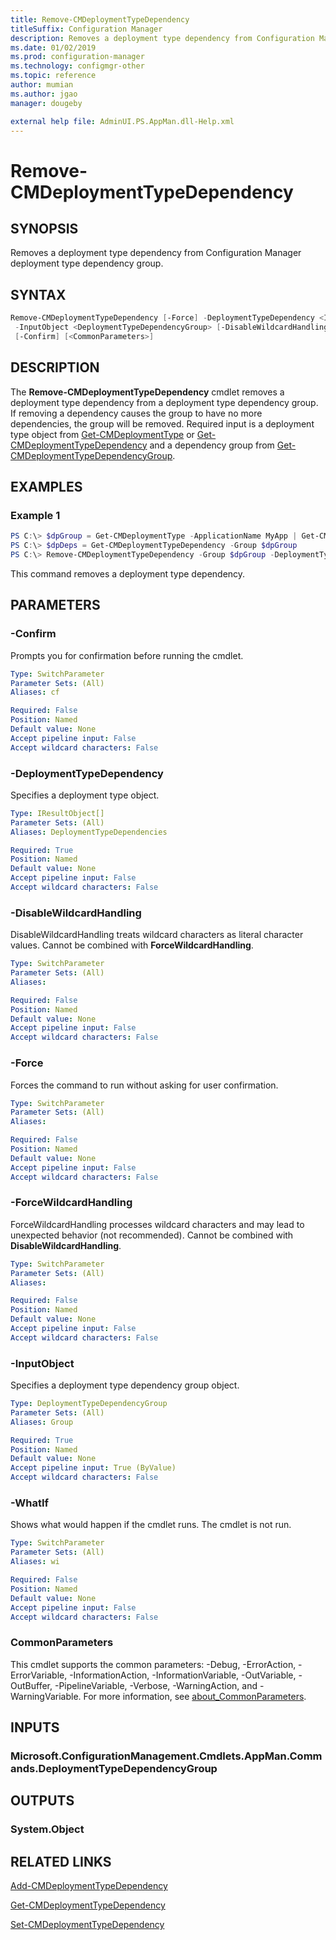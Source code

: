 ```yaml
---
title: Remove-CMDeploymentTypeDependency
titleSuffix: Configuration Manager
description: Removes a deployment type dependency from Configuration Manager.
ms.date: 01/02/2019
ms.prod: configuration-manager
ms.technology: configmgr-other
ms.topic: reference
author: mumian
ms.author: jgao
manager: dougeby

external help file: AdminUI.PS.AppMan.dll-Help.xml
---
```

# Remove-CMDeploymentTypeDependency

## SYNOPSIS

Removes a deployment type dependency from Configuration Manager deployment type dependency group.

## SYNTAX

```powershell
Remove-CMDeploymentTypeDependency [-Force] -DeploymentTypeDependency <IResultObject[]>
 -InputObject <DeploymentTypeDependencyGroup> [-DisableWildcardHandling] [-ForceWildcardHandling] [-WhatIf]
 [-Confirm] [<CommonParameters>]
```

## DESCRIPTION

The **Remove-CMDeploymentTypeDependency** cmdlet removes a deployment type dependency from a deployment type dependency group. If removing a dependency causes the group to have no more dependencies, the group will be removed. Required input is a deployment type object from [Get-CMDeploymentType](./Get-CMDeploymentType.md) or [Get-CMDeploymentTypeDependency](./Get-CMDeploymentTypeDependency.md) and a dependency group from [Get-CMDeploymentTypeDependencyGroup](./Get-CMDeploymentTypeDependencyGroup.md).

## EXAMPLES

### Example 1

```powershell
PS C:\> $dpGroup = Get-CMDeploymentType -ApplicationName MyApp | Get-CMDeploymentTypeDependencyGroup -GroupName MyGroup
PS C:\> $dpDeps = Get-CMDeploymentTypeDependency -Group $dpGroup
PS C:\> Remove-CMDeploymentTypeDependency -Group $dpGroup -DeploymentTypeDependency $dpDeps[1] -Force
```

This command removes a deployment type dependency.

## PARAMETERS

### -Confirm

Prompts you for confirmation before running the cmdlet.

```yaml
Type: SwitchParameter
Parameter Sets: (All)
Aliases: cf

Required: False
Position: Named
Default value: None
Accept pipeline input: False
Accept wildcard characters: False
```

### -DeploymentTypeDependency

Specifies a deployment type object.

```yaml
Type: IResultObject[]
Parameter Sets: (All)
Aliases: DeploymentTypeDependencies

Required: True
Position: Named
Default value: None
Accept pipeline input: False
Accept wildcard characters: False
```

### -DisableWildcardHandling

DisableWildcardHandling treats wildcard characters as literal character values. Cannot be combined with **ForceWildcardHandling**.

```yaml
Type: SwitchParameter
Parameter Sets: (All)
Aliases: 

Required: False
Position: Named
Default value: None
Accept pipeline input: False
Accept wildcard characters: False
```

### -Force

Forces the command to run without asking for user confirmation.

```yaml
Type: SwitchParameter
Parameter Sets: (All)
Aliases: 

Required: False
Position: Named
Default value: None
Accept pipeline input: False
Accept wildcard characters: False
```

### -ForceWildcardHandling

ForceWildcardHandling processes wildcard characters and may lead to unexpected behavior (not recommended). Cannot be combined with **DisableWildcardHandling**.

```yaml
Type: SwitchParameter
Parameter Sets: (All)
Aliases: 

Required: False
Position: Named
Default value: None
Accept pipeline input: False
Accept wildcard characters: False
```

### -InputObject

Specifies a deployment type dependency group object.

```yaml
Type: DeploymentTypeDependencyGroup
Parameter Sets: (All)
Aliases: Group

Required: True
Position: Named
Default value: None
Accept pipeline input: True (ByValue)
Accept wildcard characters: False
```

### -WhatIf

Shows what would happen if the cmdlet runs.
The cmdlet is not run.

```yaml
Type: SwitchParameter
Parameter Sets: (All)
Aliases: wi

Required: False
Position: Named
Default value: None
Accept pipeline input: False
Accept wildcard characters: False
```

### CommonParameters

This cmdlet supports the common parameters: -Debug, -ErrorAction, -ErrorVariable, -InformationAction, -InformationVariable, -OutVariable, -OutBuffer, -PipelineVariable, -Verbose, -WarningAction, and -WarningVariable. For more information, see [about_CommonParameters](http://go.microsoft.com/fwlink/?LinkID=113216).

## INPUTS

### Microsoft.ConfigurationManagement.Cmdlets.AppMan.Commands.DeploymentTypeDependencyGroup

## OUTPUTS

### System.Object

## RELATED LINKS

[Add-CMDeploymentTypeDependency](./Add-CMDeploymentTypeDependency.md)

[Get-CMDeploymentTypeDependency](./Get-CMDeploymentTypeDependency.md)

[Set-CMDeploymentTypeDependency](./Set-CMDeploymentTypeDependency.md)
